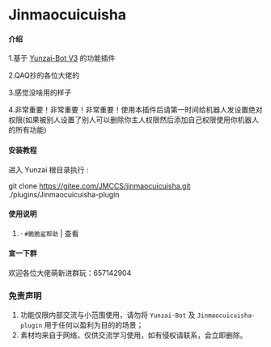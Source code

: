 # Jinmaocuicuisha

#### 介绍

1.基于 [Yunzai-Bot V3](https://github.com/Le-niao/Yunzai-Bot) 的功能插件

2.QAQ抄的各位大佬的

3.感觉没啥用的样子

4.非常重要！非常重要！非常重要！使用本插件后请第一时间给机器人发设置绝对权限(如果被别人设置了别人可以删除你主人权限然后添加自己权限使用你机器人的所有功能)

#### 安装教程

进入 Yunzai 根目录执行 :

  git clone https://gitee.com/JMCCS/jinmaocuicuisha.git ./plugins/Jinmaocuicuisha-plugin

#### 使用说明

1. · `#脆脆鲨帮助` | 查看

#### 宣一下群
欢迎各位大佬萌新进群玩：657142904

### 免责声明

1. 功能仅限内部交流与小范围使用，请勿将 `Yunzai-Bot` 及 `Jinmaocuicuisha-plugin` 用于任何以盈利为目的的场景；
2. 素材均来自于网络，仅供交流学习使用，如有侵权请联系，会立即删除。